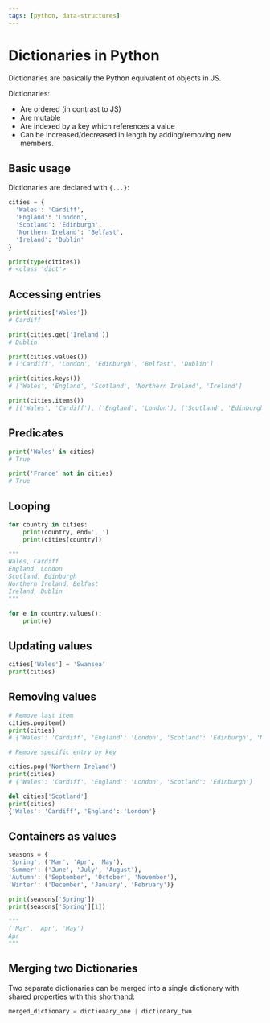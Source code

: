 ```yaml
---
tags: [python, data-structures]
---
```


# Dictionaries in Python

Dictionaries are basically the Python equivalent of objects in JS.

Dictionaries:

- Are ordered (in contrast to JS)
- Are mutable
- Are indexed by a key which references a value
- Can be increased/decreased in length by adding/removing new members.

## Basic usage

Dictionaries are declared with `{...}`:

```python
cities = {
  'Wales': 'Cardiff',
  'England': 'London',
  'Scotland': 'Edinburgh',
  'Northern Ireland': 'Belfast',
  'Ireland': 'Dublin'
}

print(type(citites))
# <class 'dict'>
```

## Accessing entries

```python
print(cities['Wales'])
# Cardiff

print(cities.get('Ireland'))
# Dublin

print(cities.values())
# ['Cardiff', 'London', 'Edinburgh', 'Belfast', 'Dublin']

print(cities.keys())
# ['Wales', 'England', 'Scotland', 'Northern Ireland', 'Ireland']

print(cities.items())
# [('Wales', 'Cardiff'), ('England', 'London'), ('Scotland', 'Edinburgh'), ('Northern Ireland', 'Belfast'), ('Ireland', 'Dublin')]
```

## Predicates

```py
print('Wales' in cities)
# True

print('France' not in cities)
# True
```

## Looping

```py
for country in cities:
    print(country, end=', ')
    print(cities[country])

"""
Wales, Cardiff
England, London
Scotland, Edinburgh
Northern Ireland, Belfast
Ireland, Dublin
"""

for e in country.values():
    print(e)
```

## Updating values

```py
cities['Wales'] = 'Swansea'
print(cities)
```

## Removing values

```py
# Remove last item
cities.popitem()
print(cities)
# {'Wales': 'Cardiff', 'England': 'London', 'Scotland': 'Edinburgh', 'Northern Ireland': 'Belfast'}

# Remove specific entry by key

cities.pop('Northern Ireland')
print(cities)
# {'Wales': 'Cardiff', 'England': 'London', 'Scotland': 'Edinburgh'}

del cities['Scotland']
print(cities)
{'Wales': 'Cardiff', 'England': 'London'}
```

## Containers as values

```py
seasons = {
'Spring': ('Mar', 'Apr', 'May'),
'Summer': ('June', 'July', 'August'),
'Autumn': ('September', 'October', 'November'),
'Winter': ('December', 'January', 'February')}

print(seasons['Spring'])
print(seasons['Spring'][1])

"""
('Mar', 'Apr', 'May')
Apr
"""
```

## Merging two Dictionaries

Two separate dictionaries can be merged into a single dictionary with shared
properties with this shorthand:

```python
merged_dictionary = dictionary_one | dictionary_two

```

